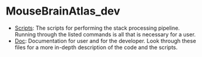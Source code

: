 # MouseBrainAtlas_dev

* [Scripts](./demo/README.md):   The scripts for performing the stack processing pipeline. Running through the listed commands is all that is necessary for a user.
* [Doc](./doc/README.MD):        Documentation for user and for the developer. Look through these files for a more in-depth description of the code and the scripts.
